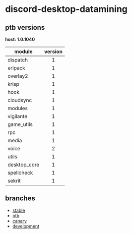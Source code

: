 # discord-desktop-datamining

## ptb versions

**host: 1.0.1040**

| module | version |
| ------ | :-----: |
| dispatch | 1 |
| erlpack | 1 |
| overlay2 | 1 |
| krisp | 1 |
| hook | 1 |
| cloudsync | 1 |
| modules | 1 |
| vigilante | 1 |
| game_utils | 1 |
| rpc | 1 |
| media | 1 |
| voice | 2 |
| utils | 1 |
| desktop_core | 1 |
| spellcheck | 1 |
| sekrit | 1 |

## branches

- [stable](https://github.com/OpenAsar/discord-desktop-datamining/tree/stable)
- [ptb](https://github.com/OpenAsar/discord-desktop-datamining/tree/ptb)
- [canary](https://github.com/OpenAsar/discord-desktop-datamining/tree/canary)
- [development](https://github.com/OpenAsar/discord-desktop-datamining/tree/development)